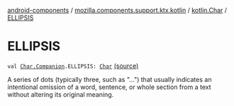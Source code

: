 [android-components](../../index.md) / [mozilla.components.support.ktx.kotlin](../index.md) / [kotlin.Char](index.md) / [ELLIPSIS](./-e-l-l-i-p-s-i-s.md)

# ELLIPSIS

`val `[`Char.Companion`](https://kotlinlang.org/api/latest/jvm/stdlib/kotlin/-char/-companion/index.html)`.ELLIPSIS: `[`Char`](https://kotlinlang.org/api/latest/jvm/stdlib/kotlin/-char/index.html) [(source)](https://github.com/mozilla-mobile/android-components/blob/master/components/support/ktx/src/main/java/mozilla/components/support/ktx/kotlin/Char.kt#L13)

A series of dots (typically three, such as "…") that usually indicates an intentional omission of
a word, sentence, or whole section from a text without altering its original meaning.

